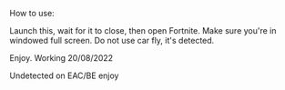 How to use:


Launch this, wait for it to close, then open Fortnite.
Make sure you're in windowed full screen.
Do not use car fly, it's detected.

Enjoy. Working 20/08/2022

Undetected on EAC/BE
enjoy
